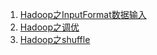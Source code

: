 1. [Hadoop之InputFormat数据输入](https://juejin.cn/post/6945693019324547079/)
2. [Hadoop之调优](https://juejin.cn/post/6946694691265970207/)
3. [Hadoop之shuffle](https://juejin.cn/post/6946851050515071013/)

